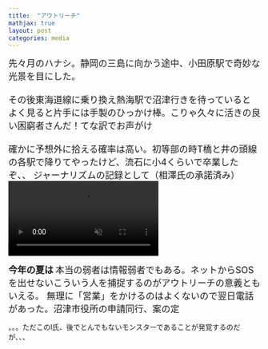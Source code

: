 ```yaml
---
title:  "アウトリーチ"
mathjax: true
layout: post
categories: media
---
```

<span style="font-size:large">
先々月のハナシ。静岡の三島に向かう途中、小田原駅で奇妙な光景を目にした。<br><br>
その後東海道線に乗り換え熱海駅で沼津行きを待っていると
よく見ると片手には手製のひっかけ棒。こりゃ久々に活きの良い困窮者さんだ！てな訳でお声がけ<br><br>
確かに予想外に拾える確率は高い。初等部の時T橋と井の頭線の各駅で降りてやったけど、流石に小4くらいで卒業したぞ、、
ジャーナリズムの記録として（相澤氏の承諾済み）
<div><video controls src="<!https://github.com/t-hlki/t-hlki.github.io/assets/128742660/accbc4bd-b920-49f0-860e-613a31aa2b72)>" muted="false"></video></div>
</span>

<span style="font-size:large;"><strong>今年の夏は</strong></span>
<span style="font-size:large">
本当の弱者は情報弱者でもある。ネットからSOSを出せないこういう人を捕捉するのがアウトリーチの意義ともいえる。
無理に「営業」をかけるのはよくないので翌日電話があった。沼津市役所の申請同行、案の定
</span>


。。。ただこのI氏、後でとんでもないモンスターであることが発覚するのだが、、、

